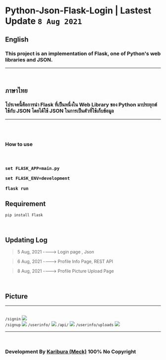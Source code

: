 # Python-Json-Flask-Login | Lastest Update <code>8 Aug 2021</code>


<h2>English</h2>
<h3>This project is an implementation of Flask, one of Python's web libraries and JSON.</h3>
<hr><br>
<h2>ภาษาไทย</h2>
<h3>โปรเจคนี้คือการนำ Flask ที่เป็นหนึ่งใน Web Library ของ Python มาประยุกต์ใช้กับ JSON โดยได้ใช้ JSON ในการเป็นตัวที่ใช้เก็บข้อมูล</h3><hr><br><br>
<h3>How to use<h3><br>

```
set FLASK_APP=main.py
```
```
set FLASK_ENV=development
```
```
flask run
```
  
<h2>Requirement</h2>

```
pip install Flask
```

 <br>
<h2>Updating Log</h2>

> 5 Aug, 2021 ----> Login page , Json

> 6 Aug, 2021 ----> Profile Info Page, REST API

> 8 Aug, 2021 ----> Profile Picture Upload Page 
  
  <br>
<h2>Picture</h2><hr><br>
<code>/signin</code>
<img src="https://scontent.fbkk21-1.fna.fbcdn.net/v/t1.15752-9/229313522_550775872638200_5466831548473750642_n.png?_nc_cat=107&ccb=1-3&_nc_sid=ae9488&_nc_ohc=5nQzxcOw_zoAX9l7GBw&_nc_ht=scontent.fbkk21-1.fna&oh=3f5f8d7cdba5e9a2ed1d341c9e4ad5a5&oe=61329EA3"><br>
<code>/signup</code>
<img src="https://scontent.fbkk21-1.fna.fbcdn.net/v/t1.15752-9/232702341_300958265116348_2442791509478958799_n.png?_nc_cat=101&ccb=1-3&_nc_sid=ae9488&_nc_ohc=i4MiSSyNVesAX_61yOV&_nc_ht=scontent.fbkk21-1.fna&oh=5e5a73555f9daaaaed2dcd604d6bd7c3&oe=61316F8C">
<code>/userinfo/</code>
<img src="https://scontent.fbkk6-2.fna.fbcdn.net/v/t1.15752-9/228132395_234166941909507_7636189233259409638_n.png?_nc_cat=101&ccb=1-4&_nc_sid=ae9488&_nc_ohc=mj9jgDnGXQwAX99lhyY&tn=HsRQLDQgL073lxPm&_nc_ht=scontent.fbkk6-2.fna&oh=692edc05afe793c802ac926a5cbc2469&oe=6131E312">
  <code>/api/</code>
<img src="https://scontent.fbkk21-1.fna.fbcdn.net/v/t1.15752-9/222640290_950336555817980_1577264661621055369_n.png?_nc_cat=110&ccb=1-4&_nc_sid=ae9488&_nc_ohc=RhIiZ_B69KIAX9JyhC5&_nc_ht=scontent.fbkk21-1.fna&oh=bb0df0cec80ac72407f1671b4ca4aa18&oe=61325324">
  <code>/userinfo/uploads</code>
  <img src="https://scontent.fbkk21-1.fna.fbcdn.net/v/t1.15752-9/234227195_262638382019340_308352488455880468_n.png?_nc_cat=101&ccb=1-4&_nc_sid=ae9488&_nc_eui2=AeFQ5YyIaswOo0hB7wDhxOWU18c762CiWEPXxzvrYKJYQxQ95DQBYFfdj6VQbb5nH3p31h92H6uuVjfpsfmdRZvc&_nc_ohc=r7owaju3s30AX_i3YG6&_nc_ht=scontent.fbkk21-1.fna&oh=099422425ddac19321d3b12da3947dd5&oe=61349B2A">
  
  <hr><br>
  <h3>Development By <a href="https://github.com/Karibura-Cyber">Karibura (Meck)</a> 100% No Copyright</h3>
